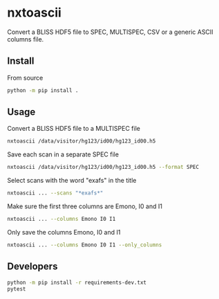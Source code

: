 # nxtoascii

Convert a BLISS HDF5 file to SPEC, MULTISPEC, CSV or a generic ASCII columns file.

## Install

From source

```bash
python -m pip install .
```

## Usage

Convert a BLISS HDF5 file to a MULTISPEC file

```bash
nxtoascii /data/visitor/hg123/id00/hg123_id00.h5
```

Save each scan in a separate SPEC file

```bash
nxtoascii /data/visitor/hg123/id00/hg123_id00.h5 --format SPEC
```

Select scans with the word "exafs" in the title

```bash
nxtoascii ... --scans "*exafs*"
```

Make sure the first three columns are Emono, I0 and I1

```bash
nxtoascii ... --columns Emono I0 I1
```

Only save the columns Emono, I0 and I1

```bash
nxtoascii ... --columns Emono I0 I1 --only_columns
```

## Developers

```bash
python -m pip install -r requirements-dev.txt
pytest
```
